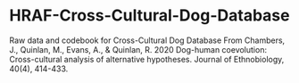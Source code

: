 # HRAF-Cross-Cultural-Dog-Database
Raw data and codebook for Cross-Cultural Dog Database
From Chambers, J., Quinlan, M., Evans, A., & Quinlan, R. 2020 Dog-human coevolution: Cross-cultural analysis of alternative hypotheses. Journal of Ethnobiology, 40(4), 414-433.
